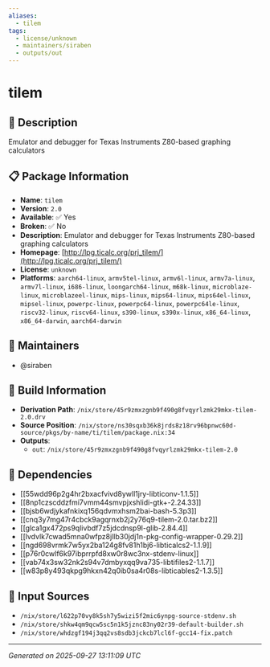 ```yaml
---
aliases:
  - tilem
tags:
  - license/unknown
  - maintainers/siraben
  - outputs/out
---
```


# tilem

## 📝 Description

Emulator and debugger for Texas Instruments Z80-based graphing calculators

## 📋 Package Information

- **Name**: `tilem`
- **Version**: `2.0`
- **Available**: ✅ Yes
- **Broken**: ✅ No
- **Description**: Emulator and debugger for Texas Instruments Z80-based graphing calculators
- **Homepage**: [http://lpg.ticalc.org/prj_tilem/](http://lpg.ticalc.org/prj_tilem/)
- **License**: `unknown`
- **Platforms**: `aarch64-linux`, `armv5tel-linux`, `armv6l-linux`, `armv7a-linux`, `armv7l-linux`, `i686-linux`, `loongarch64-linux`, `m68k-linux`, `microblaze-linux`, `microblazeel-linux`, `mips-linux`, `mips64-linux`, `mips64el-linux`, `mipsel-linux`, `powerpc-linux`, `powerpc64-linux`, `powerpc64le-linux`, `riscv32-linux`, `riscv64-linux`, `s390-linux`, `s390x-linux`, `x86_64-linux`, `x86_64-darwin`, `aarch64-darwin`
## 👥 Maintainers

- @siraben


## 🔧 Build Information

- **Derivation Path**: `/nix/store/45r9zmxzgnb9f490g8fvqyrlzmk29mkx-tilem-2.0.drv`
- **Source Position**: `/nix/store/ns30sqxb36k8jrds8z18rv96bpnwc60d-source/pkgs/by-name/ti/tilem/package.nix:34`
- **Outputs**:
  - `out`:  `/nix/store/45r9zmxzgnb9f490g8fvqyrlzmk29mkx-tilem-2.0`

## 🔗 Dependencies

- [[55wdd96p2g4hr2bxacfvivd8ywll1jry-libticonv-1.1.5]]
- [[8np1czscddzfmi7vmm44smvpjxshlidi-gtk+-2.24.33]]
- [[bjsb6wdjykafnkixq156qdvmxhsm2bai-bash-5.3p3]]
- [[cnq3y7mg47r4cbck9agqrnxb2j2y76q9-tilem-2.0.tar.bz2]]
- [[glca1gx472ps9qlivbdf7z5jdcdnsp9l-glib-2.84.4]]
- [[lvdvlk7cwad5mna0wfpz8jllb30jdj1n-pkg-config-wrapper-0.29.2]]
- [[ngd698vrmk7w5yx2ba124g8fv81h1bj6-libticalcs2-1.1.9]]
- [[p76r0cwlf6k97ibprrpfd8xw0r8wc3nx-stdenv-linux]]
- [[vab74x3sw32nk2s94v7dmbyxqq9va735-libtifiles2-1.1.7]]
- [[w83p8y493qkpg9hkxn42q0ib0sa4r08s-libticables2-1.3.5]]

## 📁 Input Sources

- `/nix/store/l622p70vy8k5sh7y5wizi5f2mic6ynpg-source-stdenv.sh`
- `/nix/store/shkw4qm9qcw5sc5n1k5jznc83ny02r39-default-builder.sh`
- `/nix/store/whdzgf194j3qq2vs8sdb3jckcb7lcl6f-gcc14-fix.patch`

---
*Generated on 2025-09-27 13:11:09 UTC*
